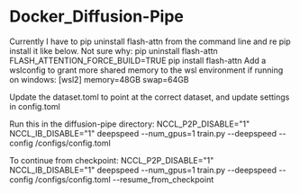 # Docker_Diffusion-Pipe
Currently I have to pip uninstall flash-attn from the command line and re pip install it like below. Not sure why:
    pip uninstall flash-attn
	FLASH_ATTENTION_FORCE_BUILD=TRUE pip install flash-attn
Add a wslconfig to grant more shared memory to the wsl environment if running on windows:
	[wsl2]
	memory=48GB
	swap=64GB

Update the dataset.toml to point at the correct dataset, and update settings in config.toml

Run this in the diffusion-pipe directory:
	NCCL_P2P_DISABLE="1" NCCL_IB_DISABLE="1" deepspeed --num_gpus=1 train.py --deepspeed --config /configs/config.toml
	
To continue from checkpoint:
	NCCL_P2P_DISABLE="1" NCCL_IB_DISABLE="1" deepspeed --num_gpus=1 train.py --deepspeed --config /configs/config.toml --resume_from_checkpoint